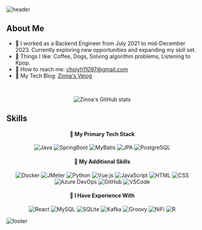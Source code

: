 ![header](https://capsule-render.vercel.app/api?type=waving&color=8A2BE2&height=300&section=header&text=Zinna%20Choi&fontSize=84&animation=fadeIn&fontAlignY=38&fontColor=FFFFFF&desc=🐶Welcome%20to%20my%20github%20profile🐶&descAlignY=51&descAlign=62)

## About Me

- 👔 I worked as a Backend Engineer from July 2021 to mid-December 2023. Currently exploring new opportunities and expanding my skill set.
- 🩷 Things I like: Coffee, Dogs, Solving algorithm problems, Listening to Kpop.
- 💌 How to reach me: choiyh11097@gmail.com
- 💫 My Tech Blog: [Zinna's Velog](https://velog.io/@zinna_1109)

<br>
<div align="center">

![Zinna's GitHub stats](https://github-readme-stats.vercel.app/api?username=ZinnaChoi&show_icons=true&count_private=true&theme=material-palenight)

</div>

## Skills

<div align="center">

#### 📍 My Primary Tech Stack

![Java](https://img.shields.io/badge/Java-437291?style=flat-square&logo=OpenJDK&logoColor=white) ![SpringBoot](https://img.shields.io/badge/SpringBoot-6DB33F?style=flat-square&logo=Spring&logoColor=white) ![MyBatis](https://img.shields.io/badge/MyBatis-FC8EAC?style=flat-square&logo=MyBatis&logoColor=white) ![JPA](https://img.shields.io/badge/JPA-FF00F7?style=flat-square&logo=JPA&logoColor=white) ![PostgreSQL](https://img.shields.io/badge/PostgreSQL-316192?style=flat-square&logo=postgresql&logoColor=white)

#### 📍 My Additional Skills

![Docker](https://img.shields.io/badge/Docker-2496ED?style=flat-square&logo=Docker&logoColor=white) ![JMeter](https://img.shields.io/badge/JMeter-F88379?style=flat-square&logo=JMeter&logoColor=white) ![Python](https://img.shields.io/badge/Python-3776AB?style=flat-square&logo=python&logoColor=white) ![Vue.js](https://img.shields.io/badge/Vue.js-4FC08D?style=flat-square&logo=Vue.js&logoColor=white) ![JavaScript](https://img.shields.io/badge/JavaScript-F7DF1E?style=flat-square&logo=javascript&logoColor=black) ![HTML](https://img.shields.io/badge/HTML-239120?style=flat-square&logo=html5&logoColor=white) ![CSS](https://img.shields.io/badge/CSS-FFC1CC?&style=flat-square&logo=css3&logoColor=black) ![Azure DevOps](https://img.shields.io/badge/Azure_DevOps-003777?style=flat-square&logo=azure-devops&logoColor=white) ![GitHub](https://img.shields.io/badge/GitHub-181717?style=flat-square&logo=GitHub&logoColor=white) ![VSCode](https://img.shields.io/badge/VSCode-007ACC?style=flat-square&logo=VisualStudioCode&logoColor=white)

#### 📍 I Have Experience With

![React](https://img.shields.io/badge/React-61DAFB?style=flat-square&logo=react&logoColor=black)
![MySQL](https://img.shields.io/badge/MySQL-39477F?style=flat-square&logo=mysql&logoColor=white) ![SQLite](https://img.shields.io/badge/SQLite-07405E?style=flat-square&logo=sqlite&logoColor=white) ![Kafka](https://img.shields.io/badge/Kafka-FFD1DC?style=flat-square&logo=Kafka&logoColor=white) ![Groovy](https://img.shields.io/badge/Groovy-FC6C85?style=flat-square&logo=groovy&logoColor=white) ![NiFi](https://img.shields.io/badge/NiFi-C154C1?style=flat-square&logo=Nifi&logoColor=white) ![R](https://img.shields.io/badge/R-3E77B6?style=flat-square&logo=R&logoColor=white)

</div>

![footer](https://capsule-render.vercel.app/api?type=waving&color=8A2BE2&height=100&section=footer)
